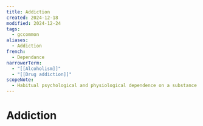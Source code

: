 ```yaml
---
title: Addiction
created: 2024-12-18
modified: 2024-12-24
tags:
  - gccommon
aliases:
  - Addiction
french:
  - Dependance
narrowerTerm:
  - "[[Alcoholism]]"
  - "[[Drug addiction]]"
scopeNote:
  - Habitual psychological and physiological dependence on a substance or practice that is beyond voluntary control.
---
```

# Addiction
